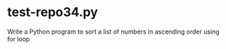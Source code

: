 # test-repo34.py
 Write a Python program to sort a list of numbers in ascending order using for loop
